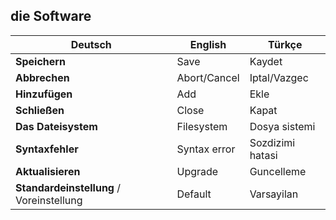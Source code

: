## die Software

Deutsch | English | Türkçe
--- | --- | ---
**Speichern** | Save | Kaydet
**Abbrechen** | Abort/Cancel | Iptal/Vazgec
**Hinzufügen** | Add | Ekle
**Schließen** | Close | Kapat
**Das Dateisystem** | Filesystem | Dosya sistemi
**Syntaxfehler** | Syntax error | Sozdizimi hatasi
**Aktualisieren** | Upgrade | Guncelleme
**Standardeinstellung** / Voreinstellung | Default | Varsayilan
